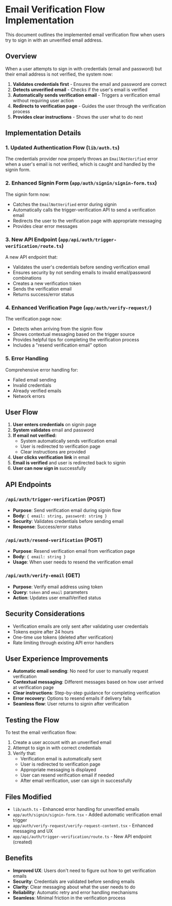 # Email Verification Flow Implementation

This document outlines the implemented email verification flow when users try to sign in with an unverified email address.

## Overview

When a user attempts to sign in with credentials (email and password) but their email address is not verified, the system now:

1. **Validates credentials first** - Ensures the email and password are correct
2. **Detects unverified email** - Checks if the user's email is verified
3. **Automatically sends verification email** - Triggers a verification email without requiring user action
4. **Redirects to verification page** - Guides the user through the verification process
5. **Provides clear instructions** - Shows the user what to do next

## Implementation Details

### 1. Updated Authentication Flow (`lib/auth.ts`)

The credentials provider now properly throws an `EmailNotVerified` error when a user's email is not verified, which is caught and handled by the signin form.

### 2. Enhanced Signin Form (`app/auth/signin/signin-form.tsx`)

The signin form now:

- Catches the `EmailNotVerified` error during signin
- Automatically calls the trigger-verification API to send a verification email
- Redirects the user to the verification page with appropriate messaging
- Provides clear error messages

### 3. New API Endpoint (`app/api/auth/trigger-verification/route.ts`)

A new API endpoint that:

- Validates the user's credentials before sending verification email
- Ensures security by not sending emails to invalid email/password combinations
- Creates a new verification token
- Sends the verification email
- Returns success/error status

### 4. Enhanced Verification Page (`app/auth/verify-request/`)

The verification page now:

- Detects when arriving from the signin flow
- Shows contextual messaging based on the trigger source
- Provides helpful tips for completing the verification process
- Includes a "resend verification email" option

### 5. Error Handling

Comprehensive error handling for:

- Failed email sending
- Invalid credentials
- Already verified emails
- Network errors

## User Flow

1. **User enters credentials** on signin page
2. **System validates** email and password
3. **If email not verified:**
   - System automatically sends verification email
   - User is redirected to verification page
   - Clear instructions are provided
4. **User clicks verification link** in email
5. **Email is verified** and user is redirected back to signin
6. **User can now sign in** successfully

## API Endpoints

### `/api/auth/trigger-verification` (POST)

- **Purpose**: Send verification email during signin flow
- **Body**: `{ email: string, password: string }`
- **Security**: Validates credentials before sending email
- **Response**: Success/error status

### `/api/auth/resend-verification` (POST)

- **Purpose**: Resend verification email from verification page
- **Body**: `{ email: string }`
- **Usage**: When user needs to resend the verification email

### `/api/auth/verify-email` (GET)

- **Purpose**: Verify email address using token
- **Query**: `token` and `email` parameters
- **Action**: Updates user emailVerified status

## Security Considerations

- Verification emails are only sent after validating user credentials
- Tokens expire after 24 hours
- One-time use tokens (deleted after verification)
- Rate limiting through existing API error handlers

## User Experience Improvements

- **Automatic email sending**: No need for user to manually request verification
- **Contextual messaging**: Different messages based on how user arrived at verification page
- **Clear instructions**: Step-by-step guidance for completing verification
- **Error recovery**: Options to resend emails if delivery fails
- **Seamless flow**: User returns to signin after verification

## Testing the Flow

To test the email verification flow:

1. Create a user account with an unverified email
2. Attempt to sign in with correct credentials
3. Verify that:
   - Verification email is automatically sent
   - User is redirected to verification page
   - Appropriate messaging is displayed
   - User can resend verification email if needed
   - After email verification, user can sign in successfully

## Files Modified

- `lib/auth.ts` - Enhanced error handling for unverified emails
- `app/auth/signin/signin-form.tsx` - Added automatic verification email trigger
- `app/auth/verify-request/verify-request-content.tsx` - Enhanced messaging and UX
- `app/api/auth/trigger-verification/route.ts` - New API endpoint (created)

## Benefits

- **Improved UX**: Users don't need to figure out how to get verification emails
- **Security**: Credentials are validated before sending emails
- **Clarity**: Clear messaging about what the user needs to do
- **Reliability**: Automatic retry and error handling mechanisms
- **Seamless**: Minimal friction in the verification process
